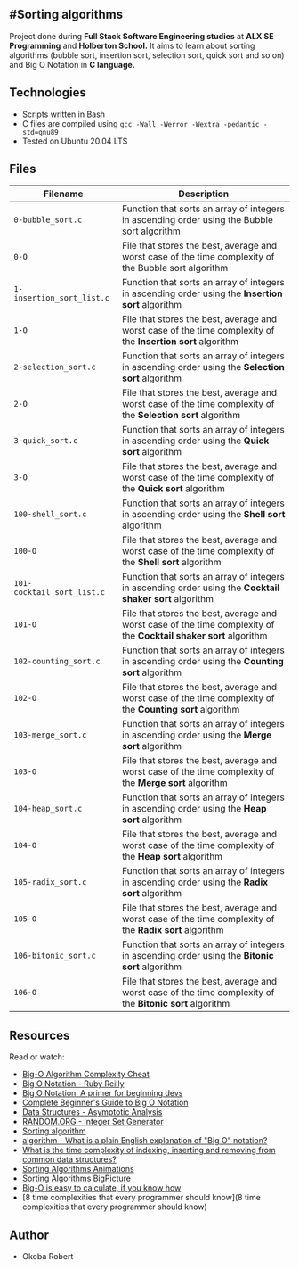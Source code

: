 #Sorting algorithms
---
Project done during **Full Stack Software Engineering studies** at **ALX SE Programming** and  **Holberton School.** It aims to learn about sorting algorithms (bubble sort, insertion sort, selection sort, quick sort and so on) and Big O Notation in **C language.**

Technologies
---
* Scripts written in Bash 
* C files are compiled using `gcc -Wall -Werror -Wextra -pedantic -std=gnu89`
* Tested on Ubuntu 20.04 LTS

Files
---

**Filename**               |**Description**
------------------------   |-------------------------
`0-bubble_sort.c`          | Function that sorts an array of integers in ascending order using the Bubble sort algorithm
`0-O`                      | File that stores the best, average and worst case of the time complexity of the Bubble sort algorithm
`1-insertion_sort_list.c`  | Function that sorts an array of integers in ascending order using the **Insertion sort** algorithm
`1-O`                      | File that stores the best, average and worst case of the time complexity of the **Insertion sort** algorithm
`2-selection_sort.c`       | Function that sorts an array of integers in ascending order using the **Selection sort** algorithm
`2-O`                      | File that stores the best, average and worst case of the time complexity of the **Selection sort** algorithm
`3-quick_sort.c`           | Function that sorts an array of integers in ascending order using the **Quick sort** algorithm
`3-O`                      | File that stores the best, average and worst case of the time complexity of the **Quick sort** algorithm
`100-shell_sort.c`         | Function that sorts an array of integers in ascending order using the **Shell sort** algorithm
`100-O`                    | File that stores the best, average and worst case of the time complexity of the **Shell sort** algorithm
`101-cocktail_sort_list.c` | Function that sorts an array of integers in ascending order using the **Cocktail shaker sort** algorithm
`101-O`                    | File that stores the best, average and worst case of the time complexity of the **Cocktail shaker sort** algorithm
`102-counting_sort.c`      | Function that sorts an array of integers in ascending order using the **Counting sort** algorithm
`102-O`                    | File that stores the best, average and worst case of the time complexity of the **Counting sort** algorithm
`103-merge_sort.c`         | Function that sorts an array of integers in ascending order using the **Merge sort** algorithm
`103-O`                    | File that stores the best, average and worst case of the time complexity of the **Merge sort** algorithm
`104-heap_sort.c`          | Function that sorts an array of integers in ascending order using the **Heap sort** algorithm
`104-O`                    | File that stores the best, average and worst case of the time complexity of the **Heap sort** algorithm
`105-radix_sort.c`         | Function that sorts an array of integers in ascending order using the **Radix sort** algorithm
`105-O`                    | File that stores the best, average and worst case of the time complexity of the **Radix sort** algorithm
`106-bitonic_sort.c`       | Function that sorts an array of integers in ascending order using the **Bitonic sort** algorithm
`106-O`                    | File that stores the best, average and worst case of the time complexity of the **Bitonic sort** algorithm

Resources
---
Read or watch:

* [Big-O Algorithm Complexity Cheat](https://www.bigocheatsheet.com/)
* [Big O Notation - Ruby Reilly](https://medium.com/@rubyclaroreilly/big-o-notation-f2c0d0e60888)
* [Big O Notation: A primer for beginning devs](https://www.educative.io/blog/a-big-o-primer-for-beginning-devs?aid=5082902844932096&utm_source=google&utm_medium=cpc&utm_campaign=blog-dynamic&gclid=EAIaIQobChMIlb2ol-H36QIVTwiICR38HQ-LEAAYASAAEgJjGPD_BwE%3E)
* [Complete Beginner's Guide to Big O Notation](https://www.youtube.com/watch?v=kS_gr2_-ws8)
* [Data Structures - Asymptotic Analysis](https://www.tutorialspoint.com/data_structures_algorithms/asymptotic_analysis.htm)
* [RANDOM.ORG - Integer Set Generator](https://www.random.org/integer-sets/)
* [Sorting algorithm](https://en.wikipedia.org/wiki/Sorting_algorithm#Classification)
* [algorithm - What is a plain English explanation of "Big O" notation?](https://stackoverflow.com/questions/487258/what-is-a-plain-english-explanation-of-big-o-notation)
* [What is the time complexity of indexing, inserting and removing from common data structures?](https://stackoverflow.com/questions/122799/what-is-the-time-complexity-of-indexing-inserting-and-removing-from-common-data)
* [Sorting Algorithms Animations](https://www.toptal.com/developers/sorting-algorithms)
* [Sorting Algorithms BigPicture](https://www.youtube.com/watch?v=RLuBLU_NgaA)
* [Big-O is easy to calculate, if you know how](https://justin.abrah.ms/computer-science/how-to-calculate-big-o.html)
* [8 time complexities that every programmer should know](8 time complexities that every programmer should know)

Author
---
* Okoba Robert
